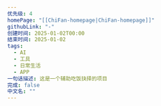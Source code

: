 ```yaml
---
优先级: 4
homePage: "[[ChiFan-homepage|ChiFan-homepage]]"
githubLink: "-"
创建时间: 2025-01-02T00:00
结束时间: 2025-01-02
tags:
  - AI
  - 工具
  - 日常生活
  - APP
一句话描述: 这是一个辅助吃饭抉择的项目
完成: false
中文名: ""
---
```


